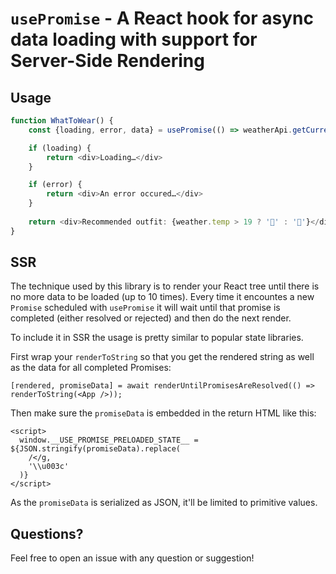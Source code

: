 # `usePromise` - A React hook for async data loading with support for Server-Side Rendering

## Usage

```ts
function WhatToWear() {
    const {loading, error, data} = usePromise(() => weatherApi.getCurrentWeatherAsync());

    if (loading) {
        return <div>Loading…</div>
    }

    if (error) {
        return <div>An error occured…</div>
    }
    
    return <div>Recommended outfit: {weather.temp > 19 ? '👚' : '🧥'}</div>;    
}
```

## SSR

The technique used by this library is to render your React tree until there is no more data to be loaded (up to 10 times). Every time it encountes a new `Promise` scheduled with `usePromise` it will wait until that promise is completed (either resolved or rejected) and then do the next render.

To include it in SSR the usage is pretty similar to popular state libraries.

First wrap your `renderToString` so that you get the rendered string as well as the data for all completed Promises:

```
[rendered, promiseData] = await renderUntilPromisesAreResolved(() => renderToString(<App />));
```

Then make sure the `promiseData` is embedded in the return HTML like this:

```
<script>
  window.__USE_PROMISE_PRELOADED_STATE__ = ${JSON.stringify(promiseData).replace(
    /</g,
    '\\u003c'
  )}
</script>
```

As the `promiseData` is serialized as JSON, it'll be limited to primitive values.

## Questions?

Feel free to open an issue with any question or suggestion!